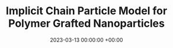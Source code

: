 ---
layout: post
title:  "Implicit Chain Particle Model for Polymer Grafted Nanoparticles"
date:   2023-03-13 00:00:00 +00:00
image:  images/2023-03-13-Macro2023.png
categories: research
authors: "<strong>Zhenghao Wu</strong>, Subhadeep Pal, Sinan Keten"
#subtitle: "CCD 2017"
venue: "Macromolecules (pre-accepted)"
arxiv: https://doi.org/10.48550/arXiv.2303.05363
code: Available soon
---